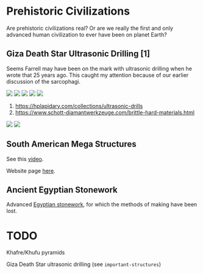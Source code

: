 # Prehistoric Civilizations

Are prehistoric civilizations real? Or are we really the first and only advanced human civilization to ever have been on planet Earth?

## Giza Death Star Ultrasonic Drilling [1]

Seems Farrell may have been on the mark with ultrasonic drilling when he wrote that 25 years ago. This caught my attention because of our earlier discussion of the sarcophagi.

![](img/gizadeath1.jpg)
![](img/gizadeath2.jpg)
![](img/gizadeath3.jpg)
![](img/gizadeath4.jpg)
![](img/gizadeath5.jpg)

1. https://hplapidary.com/collections/ultrasonic-drills
2. https://www.schott-diamantwerkzeuge.com/brittle-hard-materials.html

![](img/gizadeath6.jpg)
![](img/gizadeath7.jpg)

## South American Mega Structures

See this [video](https://www.youtube.com/watch?v=zFl3bo0JO7E).

Website page [here](https://www.theancientconnection.com/megaliths/peru/ollantaytambo-incredible-megalithic-structures/).

## Ancient Egyptian Stonework

Advanced [Egyptian stonework](https://www.theglobaleducationproject.org/egypt/articles/hrdfact3.php), for which the methods of making have been lost.

# TODO

Khafre/Khufu pyramids

Giza Death Star ultrasonic drilling (see `important-structures`)